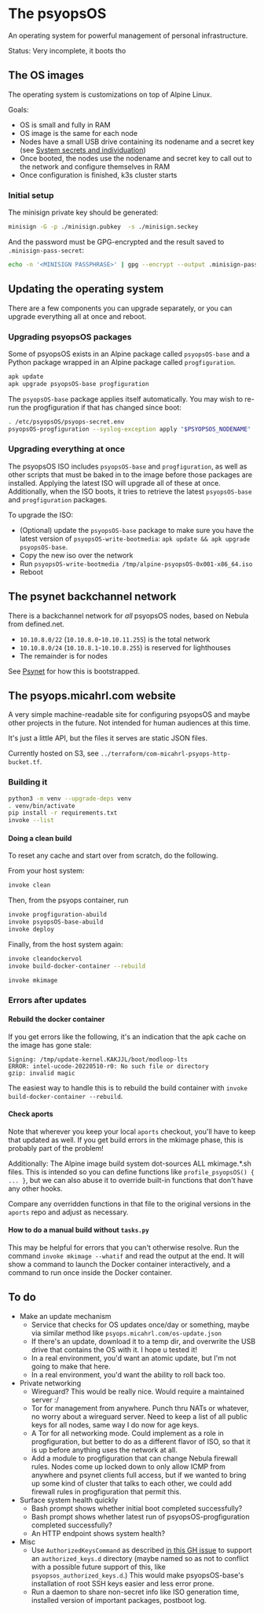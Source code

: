 # The psyopsOS

An operating system for powerful management of personal infrastructure.

Status: Very incomplete, it boots tho

## The OS images

The operating system is customizations on top of Alpine Linux.

Goals:

- OS is small and fully in RAM
- OS image is the same for each node
- Nodes have a small USB drive containing its nodename and a secret key (see [System secrets and individuation](./docs/system-secrets-individuation.md))
- Once booted, the nodes use the nodename and secret key to call out to the network and configure themselves in RAM
- Once configuration is finished, k3s cluster starts

### Initial setup

The minisign private key should be generated:

```sh
minisign -G -p ./minisign.pubkey  -s ./minisign.seckey
```

And the password must be GPG-encrypted and the result saved to `.minisign-pass-secret`:

```sh
echo -n '<MINISIGN PASSPHRASE>' | gpg --encrypt --output .minisign-pass-secret --recipient conspirator@PSYOPS
```

## Updating the operating system

There are a few components you can upgrade separately,
or you can upgrade everything all at once and reboot.

### Upgrading psyopsOS packages

Some of psyopsOS exists in an Alpine package called `psyopsOS-base`
and a Python package wrapped in an Alpine package called `progfiguration`.

```sh
apk update
apk upgrade psyopsOS-base progfiguration
```

The `psyopsOS-base` package applies itself automatically.
You may wish to re-run the progfiguration if that has changed since boot:

```sh
. /etc/psyopsOS/psyops-secret.env
psyopsOS-progfiguration --syslog-exception apply "$PSYOPSOS_NODENAME"
```

### Upgrading everything at once

The psyopsOS ISO includes `psyopsOS-base` and `progfiguration`,
as well as other scripts that must be baked in to the image before those packages are installed.
Applying the latest ISO will upgrade all of these at once.
Additionally, when the ISO boots, it tries to retrieve the latest `psyopsOS-base` and `progfiguration` packages.

To upgrade the ISO:

- (Optional) update the `psyopsOS-base` package to make sure you have the latest version of `psyopsOS-write-bootmedia`:
  `apk update && apk upgrade psyopsOS-base`.
- Copy the new iso over the network
- Run `psyopsOS-write-bootmedia /tmp/alpine-psyopsOS-0x001-x86_64.iso`
- Reboot

## The psynet backchannel network

There is a backchannel network for _all_ psyopsOS nodes, based on Nebula from defined.net.

- `10.10.8.0/22` (`10.10.8.0`-`10.10.11.255`) is the total network
- `10.10.8.0/24` (`10.10.8.1`-`10.10.8.255`) is reserved for lighthouses
- The remainder is for nodes

See [Psynet](./docs/psynet.md) for how this is bootstrapped.

## The psyops.micahrl.com website

A very simple machine-readable site for configuring psyopsOS and maybe other projects in the future.
Not intended for human audiences at this time.

It's just a little API, but the files it serves are static JSON files.

Currently hosted on S3, see `../terraform/com-micahrl-psyops-http-bucket.tf`.

### Building it

```sh
python3 -m venv --upgrade-deps venv
. venv/bin/activate
pip install -r requirements.txt
invoke --list
```

#### Doing a clean build

To reset any cache and start over from scratch, do the following.

From your host system:

```sh
invoke clean
```

Then, from the psyops container, run

```sh
invoke progfiguration-abuild
invoke psyopsOS-base-abuild
invoke deploy
```

Finally, from the host system again:

```sh
invoke cleandockervol
invoke build-docker-container --rebuild

invoke mkimage
```

### Errors after updates

#### Rebuild the docker container

If you get errors like the following,
it's an indication that the apk cache on the image has gone stale:

```
Signing: /tmp/update-kernel.KAKJJL/boot/modloop-lts
ERROR: intel-ucode-20220510-r0: No such file or directory
gzip: invalid magic
```

The easiest way to handle this is to rebuild the build container with
`invoke build-docker-container --rebuild`.

#### Check aports

Note that wherever you keep your local `aports` checkout, you'll have to keep that updated as well.
If you get build errors in the mkimage phase, this is probably part of the problem!

Additionally:
The Alpine image build system dot-sources ALL mkimage.*.sh files.
This is intended so you can define functions like `profile_psyopsOS() { ... }`,
but we can also abuse it to override built-in functions that don't have any other hooks.

Compare any overridden functions in that file to the original versions in the `aports` repo and adjust as necessary.

#### How to do a manual build without `tasks.py`

This may be helpful for errors that you can't otherwise resolve.
Run the command `invoke mkimage --whatif` and read the output at the end.
It will show a command to launch the Docker container interactively,
and a command to run once inside the Docker container.

## To do

- Make an update mechanism
    - Service that checks for OS updates once/day or something, maybe via similar method like `psyops.micahrl.com/os-update.json`
    - If there's an update, download it to a temp dir, and overwrite the USB drive that contains the OS with it. I hope u tested it!
    - In a real environment, you'd want an atomic update, but I'm not going to make that here.
    - In a real environment, you'd want the ability to roll back too.
- Private networking
    - Wireguard? This would be really nice. Would require a maintained server :/
    - Tor for management from anywhere. Punch thru NATs or whatever, no worry about a wireguard server. Need to keep a list of all public keys for all nodes, same way I do now for age keys.
    - A Tor for all networking mode. Could implement as a role in progfiguration, but better to do as a different flavor of ISO, so that it is up before anything uses the network at all.
    - Add a module to progfiguration that can change Nebula firewall rules. Nodes come up locked down to only allow ICMP from anywhere and psynet clients full access, but if we wanted to bring up some kind of cluster that talks to each other, we could add firewall rules in progfiguration that permit this.
- Surface system health quickly
    - Bash prompt shows whether initial boot completed successfully?
    - Bash prompt shows whether latest run of psyopsOS-progfiguration completed successfully?
    - An HTTP endpoint shows system health?
- Misc
    - Use `AuthorizedKeysCommand` as described [in this GH issue](https://github.com/coreos/afterburn/issues/157) to support an `authorized_keys.d` directory (maybe named so as not to conflict with a possible future support of this, like `psyopsos_authorized_keys.d`.) This would make psyopsOS-base's installation of root SSH keys easier and less error prone.
    - Run a daemon to share non-secret info like ISO generation time, installed version of important packages, postboot log.

